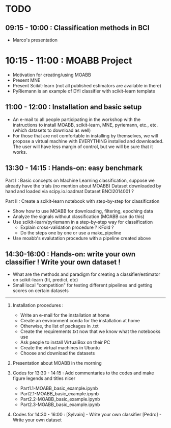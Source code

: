 # TODO

## 09:15 - 10:00 : Classification methods in BCI   
- Marco's presentation

# 10:15 - 11:00 : MOABB Project
- Motivation for creating/using MOABB
- Present MNE
- Present Scikit-learn (not all published estimators are available in there)
- PyRiemann is an example of DYI classifier with scikit-learn template

## 11:00 - 12:00 : Installation and basic setup
- An e-mail to all people participating in the workshop with the instructions to install MOABB, scikit-learn, MNE, pyriemann, etc., etc. (which datasets to download as well)
- For those that are not comfortable in installing by themselves, we will propose a virtual machine with EVERYTHING installed and downloaded. The user will have less margin of control, but we will be sure that it works.

## 13:30 - 14:15 : Hands-on: easy benchmark

Part I : 
Basic concepts on Machine Learning classification, suppose we already have the trials (no mention about MOABB) 
Dataset downloaded by hand and loaded via scipy.io.loadmat 
Dataset BNCI2014001 ? 

Part II :
Create a scikit-learn notebook with step-by-step for classification 
- Show how to use MOABB for downloading, filtering, epoching data
- Analyze the signals without classification (MOABB can do this)
- Use scikit-learn/pyriemann in a step-by-step way for classification
    + Explain cross-validation procedure ? KFold ?
    + Do the steps one by one or use a make_pipeline 
- Use moabb's evalutation procedure with a pipeline created above 

## 14:30-16:00 : Hands-on: write your own classifier ! Write your own dataset !

- What are the methods and paradigm for creating a classifier/estimator on scikit-learn (fit, predict, etc)
- Small local "competition" for testing different pipelines and getting scores on certain datasets

--------------

1) Installation procedures :
    - Write an e-mail for the installation at home
    - Create an environment conda for the installation at home
    - Otherwise, the list of packages in .txt
    - Create the requirements.txt now that we know what the notebooks use
    - Ask people to install VirtualBox on their PC
    - Create the virtual machines in Ubuntu 
    - Choose and download the datasets

2) Presentation about MOABB in the morning

3) Codes for 13:30 - 14:15 : Add commentaries to the codes and make figure legends and titles nicer
    - Part1.1-MOABB_basic_example.ipynb
    - Part2.1-MOABB_basic_example.ipynb
    - Part2.2-MOABB_basic_example.ipynb
    - Part2.3-MOABB_basic_example.ipynb

4) Codes for 14:30 - 16:00 :
    [Sylvain] - Write your own classifier
    [Pedro] - Write your own dataset



